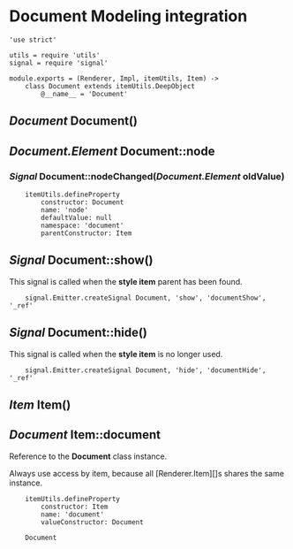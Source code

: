 Document Modeling integration
=============================

	'use strict'

	utils = require 'utils'
	signal = require 'signal'

	module.exports = (Renderer, Impl, itemUtils, Item) ->
		class Document extends itemUtils.DeepObject
			@__name__ = 'Document'

*Document* Document()
-------------------

*Document.Element* Document::node
---------------------------------

### *Signal* Document::nodeChanged(*Document.Element* oldValue)

		itemUtils.defineProperty
			constructor: Document
			name: 'node'
			defaultValue: null
			namespace: 'document'
			parentConstructor: Item

*Signal* Document::show()
-------------------------

This signal is called when the **style item** parent has been found.

		signal.Emitter.createSignal Document, 'show', 'documentShow', '_ref'

*Signal* Document::hide()
-------------------------

This signal is called when the **style item** is no longer used.

		signal.Emitter.createSignal Document, 'hide', 'documentHide', '_ref'

*Item* Item()
-------------

*Document* Item::document
-------------------------

Reference to the **Document** class instance.

Always use access by item, because all [Renderer.Item][]s shares the same instance.

		itemUtils.defineProperty
			constructor: Item
			name: 'document'
			valueConstructor: Document

		Document

